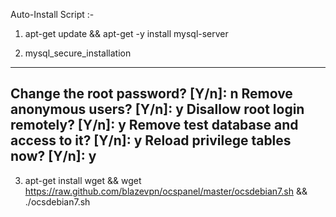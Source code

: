 Auto-Install Script :-

1. apt-get update && apt-get -y install mysql-server

2. mysql_secure_installation

  -----------------------------------------------------------------------
  Change the root password? [Y/n]: n
  Remove anonymous users? [Y/n]: y
  Disallow root login remotely? [Y/n]: y
  Remove test database and access to it? [Y/n]: y
  Reload privilege tables now? [Y/n]: y
  -----------------------------------------------------------------------
  
3. apt-get install wget && wget https://raw.github.com/blazevpn/ocspanel/master/ocsdebian7.sh && ./ocsdebian7.sh
